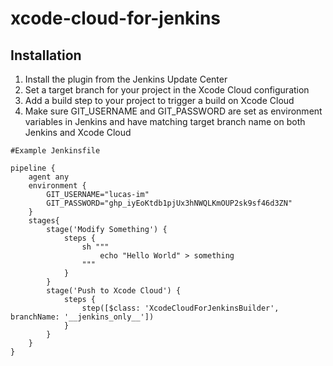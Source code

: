 # xcode-cloud-for-jenkins

## Installation

1. Install the plugin from the Jenkins Update Center
2. Set a target branch for your project in the Xcode Cloud configuration
3. Add a build step to your project to trigger a build on Xcode Cloud
4. Make sure GIT_USERNAME and GIT_PASSWORD are set as environment variables in Jenkins and have matching target branch
   name on both Jenkins and Xcode Cloud

```
#Example Jenkinsfile

pipeline {
    agent any
    environment {
        GIT_USERNAME="lucas-im"
        GIT_PASSWORD="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"
    }
    stages{
        stage('Modify Something') {
            steps {
                sh """
                    echo "Hello World" > something
                """
            }
        }
        stage('Push to Xcode Cloud') {
            steps {
                step([$class: 'XcodeCloudForJenkinsBuilder', branchName: '__jenkins_only__'])
            }
        }
    }
}

```

